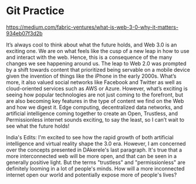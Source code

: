 # Git Practice

https://medium.com/fabric-ventures/what-is-web-3-0-why-it-matters-934eb07f3d2b

It’s always cool to think about what the future holds, and Web 3.0 is an exciting one. We are on what feels like the cusp of a new leap in how to use and interact with the web. 
Hence, this is a consequence of the many changes we see happening around us. The leap to Web 2.0 was prompted by a shift towards content that prioritized being servable on a mobile device given the invention of things like the iPhone in the early 2000s. 
What’s more, it also valued social networks like Facebook and Twitter as well as cloud-oriented services such as AWS or Azure. However, what’s exciting is seeing how popular technologies are not just coming to the forefront, but are also becoming key features in the type of content we find on the Web and how we digest it. 
Edge computing, decentralized data networks, and artificial intelligence coming together to create an Open, Trustless, and Permissionless internet sounds exciting, to say the least, so I can’t wait to see what the future holds!

India's Edits:
I'm excited to see how the rapid growth of both artificial intelligence and virtual reality shape the 3.0 era. However, I am concerned over the concepts presented in DAkerele's last paragraph. It's true that a more interconnected web will be more open, and that can be seen in a generally positive light. But the terms "trustless" and "permissionless" are definitely looming in a lot of people's minds. How will a more inconnected internet open our world and potentially expose more of people's lives?
